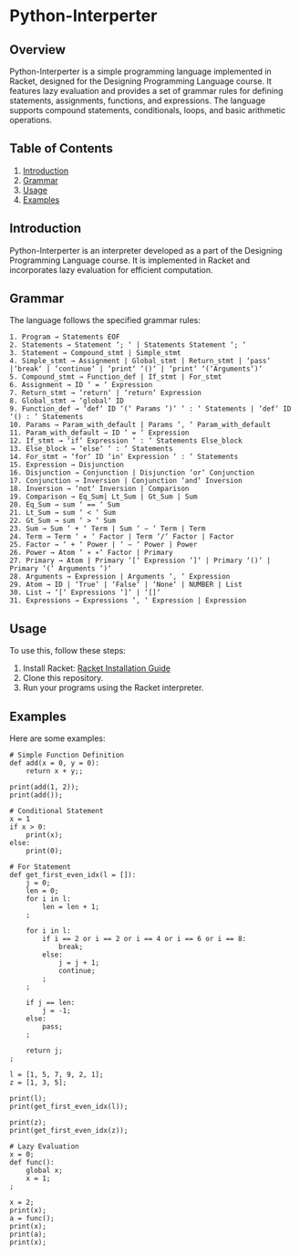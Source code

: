 # Python-Interperter

## Overview

Python-Interperter is a simple programming language implemented in Racket, designed for the Designing Programming Language course. It features lazy evaluation and provides a set of grammar rules for defining statements, assignments, functions, and expressions. The language supports compound statements, conditionals, loops, and basic arithmetic operations.

## Table of Contents

1. [Introduction](#introduction)
2. [Grammar](#grammar)
3. [Usage](#usage)
4. [Examples](#examples)

## Introduction

Python-Interperter is an interpreter developed as a part of the Designing Programming Language course. It is implemented in Racket and incorporates lazy evaluation for efficient computation.

## Grammar

The language follows the specified grammar rules:

```
1. Program → Statements EOF
2. Statements → Statement ‘; ‘ | Statements Statement ‘; ‘
3. Statement → Compound_stmt | Simple_stmt
4. Simple_stmt → Assignment | Global_stmt | Return_stmt | ‘pass‘ |‘break‘ | ‘continue‘ | ‘print‘ ‘()‘ | ‘print‘ ‘(‘Arguments‘)‘
5. Compound_stmt → Function_def | If_stmt | For_stmt
6. Assignment → ID ‘ = ‘ Expression
7. Return_stmt → ‘return‘ | ‘return‘ Expression
8. Global_stmt → ‘global‘ ID
9. Function_def → ‘def‘ ID ‘(‘ Params ‘)‘ ‘ : ‘ Statements | ‘def‘ ID ‘() : ‘ Statements
10. Params → Param_with_default | Params ‘, ‘ Param_with_default
11. Param_with_default → ID ‘ = ‘ Expression
12. If_stmt → ‘if‘ Expression ‘ : ‘ Statements Else_block
13. Else_block → ‘else‘ ‘ : ‘ Statements
14. For_stmt → ‘for‘ ID ‘in‘ Expression ‘ : ‘ Statements
15. Expression → Disjunction
16. Disjunction → Conjunction | Disjunction ‘or‘ Conjunction
17. Conjunction → Inversion | Conjunction ‘and‘ Inversion
18. Inversion → ‘not‘ Inversion | Comparison
19. Comparison → Eq_Sum| Lt_Sum | Gt_Sum | Sum
20. Eq_Sum → sum ‘ == ‘ Sum
21. Lt_Sum → sum ‘ < ‘ Sum
22. Gt_Sum → sum ‘ > ‘ Sum
23. Sum → Sum ‘ + ‘ Term | Sum ‘ − ‘ Term | Term
24. Term → Term ‘ ∗ ‘ Factor | Term ‘/‘ Factor | Factor
25. Factor → ‘ + ‘ Power | ‘ − ‘ Power | Power
26. Power → Atom ‘ ∗ ∗‘ Factor | Primary
27. Primary → Atom | Primary ‘[‘ Expression ‘]‘ | Primary ‘()‘ | Primary ‘(‘ Arguments ‘)‘
28. Arguments → Expression | Arguments ‘, ‘ Expression
29. Atom → ID | ‘True‘ | ‘False‘ | ‘None‘ | NUMBER | List
30. List → ‘[‘ Expressions ‘]‘ | ‘[]‘
31. Expressions → Expressions ‘, ‘ Expression | Expression
```

## Usage
To use this, follow these steps:

1. Install Racket: [Racket Installation Guide](https://docs.racket-lang.org/pollen/Installation.html)
2. Clone this repository.
3. Run your programs using the Racket interpreter.

## Examples
Here are some examples:

```
# Simple Function Definition
def add(x = 0, y = 0): 
    return x + y;;

print(add(1, 2));
print(add());

# Conditional Statement
x = 1
if x > 0:
    print(x);
else:
    print(0);

# For Statement
def get_first_even_idx(l = []):
    j = 0;
    len = 0;
    for i in l:
        len = len + 1;
    ;
    
    for i in l:
        if i == 2 or i == 2 or i == 4 or i == 6 or i == 8:
            break;
        else:
            j = j + 1;
            continue;
        ;
    ;

    if j == len:
        j = -1;
    else:
        pass;
    ;

    return j;
;

l = [1, 5, 7, 9, 2, 1];
z = [1, 3, 5];

print(l);
print(get_first_even_idx(l));

print(z);
print(get_first_even_idx(z));

# Lazy Evaluation
x = 0;
def func():
    global x;
    x = 1;
;

x = 2;
print(x);
a = func();
print(x);
print(a);
print(x);
```
